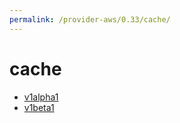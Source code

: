 ```yaml
---
permalink: /provider-aws/0.33/cache/
---
```


# cache



* [v1alpha1](v1alpha1/index.md)
* [v1beta1](v1beta1/index.md)